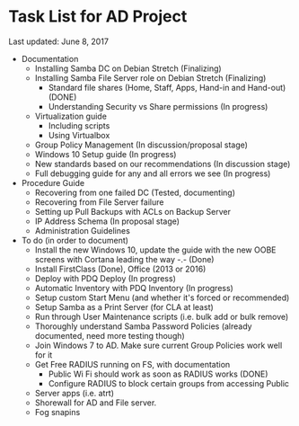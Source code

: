 Task List for AD Project
=
Last updated: June 8, 2017

- Documentation
  - Installing Samba DC on Debian Stretch (Finalizing)
  - Installing Samba File Server role on Debian Stretch (Finalizing)
	  - Standard file shares (Home, Staff, Apps, Hand-in and Hand-out) (DONE)
	  - Understanding Security vs Share permissions (In progress)
  - Virtualization guide
    - Including scripts
    - Using Virtualbox
  - Group Policy Management (In discussion/proposal stage)
  - Windows 10 Setup guide (In progress)
  - New standards based on our recommendations (In discussion stage)
  - Full debugging guide for any and all errors we see (In progress)
- Procedure Guide
  - Recovering from one failed DC (Tested, documenting)
  - Recovering from File Server failure
  - Setting up Pull Backups with ACLs on Backup Server
  - IP Address Schema (In proposal stage)
  - Administration Guidelines
- To do (in order to document)
  - Install the new Windows 10, update the guide with the new OOBE screens with Cortana leading the way -.- (Done)
  - Install FirstClass (Done), Office (2013 or 2016)
  - Deploy with PDQ Deploy (In progress)
  - Automatic Inventory with PDQ Inventory (In progress)
  - Setup custom Start Menu (and whether it's forced or recommended)
  - Setup Samba as a Print Server (for CLA at least)
  - Run through User Maintenance scripts (i.e. bulk add or bulk remove)
  - Thoroughly understand Samba Password Policies (already documented, need more testing though)
  - Join Windows 7 to AD. Make sure current Group Policies work well for it
  - Get Free RADIUS running on FS, with documentation
    - Public Wi Fi should work as soon as RADIUS works (DONE)
    - Configure RADIUS to block certain groups from accessing Public
  - Server apps (i.e. atrt)
  - Shorewall for AD and File server.
  - Fog snapins
